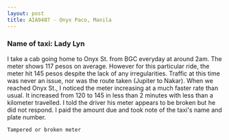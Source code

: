 ```yaml
---
layout: post
title: AIA9487 - Onyx Paco, Manila
---
```


### Name of taxi: Lady Lyn

I take a cab going home to Onyx St. from BGC everyday at around 2am. The meter shows 117 pesos on average. However for this particular ride, the meter hit 145 pesos despite the lack of any irregularities. Traffic at this time was never an issue, nor was the route taken (Jupiter to Nakar). When we reached Onyx St., I noticed the meter increasing at a much faster rate than usual. It increased from 120 to 145 in less than 2 minutes with less than a kilometer travelled. I told the driver his meter appears to be broken but he did not respond. I paid the amount due and took note of the taxi's name and plate number.

```Tampered or broken meter```
